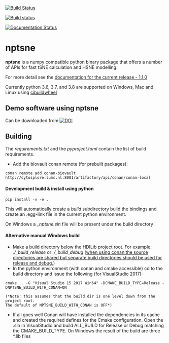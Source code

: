 [![Build Status](https://travis-ci.com/biovault/nptsne.svg?branch=master)](https://travis-ci.com/biovault/nptsne)

[![Build status](https://ci.appveyor.com/api/projects/status/w2paw56r8mju1k2h/branch/master?svg=true)](https://ci.appveyor.com/project/bldrvnlw/nptsne/branch/master)


[![Documentation Status](https://readthedocs.org/projects/nptsne/badge/?version=stable)](https://nptsne.readthedocs.io/en/release-1.1.0/)

# nptsne

**nptsne** is a numpy compatible python binary package that offers a number of APIs for fast tSNE calculation and HSNE modelling.

For more detail see the [documentation for the current release - 1.1.0](https://nptsne.readthedocs.io/en/release-1.1.0)

Currently python 3.6, 3.7, and 3.8 are supported on Windows, Mac and Linux using [cibuildwheel](https://cibuildwheel.readthedocs.io/en/stable/)

## Demo software using nptsne

Can be downloaded from [![DOI](https://zenodo.org/badge/DOI/10.5281/zenodo.4275752.svg)](https://doi.org/10.5281/zenodo.4275752)

## Building

The *requirements.txt* and the *pyproject.toml* contain the list of build requirements.

- Add the biovault conan remote (for prebuilt packages):
```
conan remote add conan-biovault http://cytosplore.lumc.nl:8081/artifactory/api/conan/conan-local
```

#### Development build & install using python
```shell
pip install -v -e .
````

This will automatically create a *build* subdirectory build the bindings and create an .egg-link file in the current python environment.

On Windows a *_nptsne.sln* file will be present under the build directory

#### Alternative manual Windows build

 - Make a build directory below the HDILib project root.
    For example: *./_build_release* or *./_build_debug*
    (<u>when using conan the source directories are shared but
    separate build directories should be used for release and debug.</u>)
 - In the python environment (with conan and cmake accessible)
 cd to the build directory and issue the following (for VisualStudio 2017):
```
cmake .. -G "Visual Studio 15 2017 Win64" -DCMAKE_BUILD_TYPE=Release -DNPTSNE_BUILD_WITH_CONAN=ON
```      
    (*Note: this assumes that the build dir is one level down from the project root.
    The default of NPTSNE_BUILD_WITH_CONAN is OFF*)
 - If all goes well Conan will have installed the dependencies in its cache and
 created the required defines for the Cmake configuration.
 Open the .sln in VisualStudio and build ALL_BUILD for Release or Debug matching the CMAKE_BUILD_TYPE.
     On Windows the result of the build are three *.lib files
